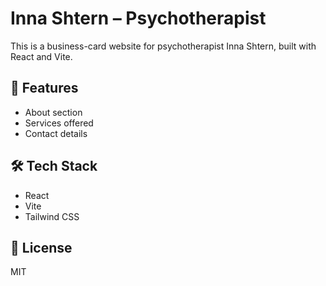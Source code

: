 # Inna Shtern – Psychotherapist

This is a business-card website for psychotherapist Inna Shtern, built with React and Vite.

## 🚀 Features

- About section
- Services offered
- Contact details

## 🛠️ Tech Stack

- React
- Vite
- Tailwind CSS

## 📜 License

MIT
